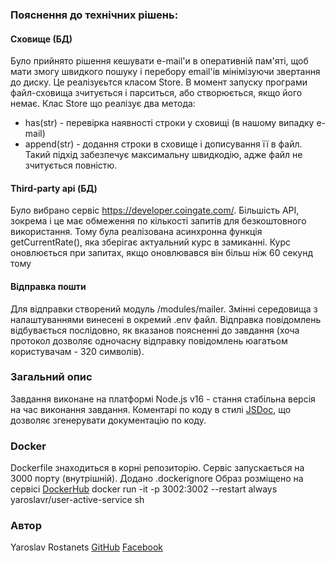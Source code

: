 
### Пояснення до технічних рішень:
#### Сховище (БД)
Було прийнято рішення кешувати e-mail'и в оперативній пам'яті, щоб мати змогу швидкого пошуку і перебору
email'ів мінімізуючи звертання до диску. Це реалізуєьтся класом Store. В момент запуску програми файл-сховища 
зчитується і парситься, або створюється, якщо його немає. 
Клас Store що реалізує два метода:
 - has(str) - перевірка наявності строки у сховищі (в нашому випадку e-mail)
 - append(str) - додання строки в сховище і дописування її в файл. Такий підхід забезпечує максимальну швидкодію, 
адже файл не зчитується повністю.
#### Third-party api (БД)
Було вибрано сервіс https://developer.coingate.com/. 
Більшість API, зокрема і це має обмеження по кількості запитів для безкоштовного використання. 
Тому була реалізована асинхронна функція getCurrentRate(), яка зберігає актуальний курс в замиканні.
Курс оновлюється при запитах, якщо оновлювався він більш ніж 60 секунд тому
#### Відправка пошти
Для відправки створений модуль /modules/mailer. Змінні середовища з налаштуваннями винесені в окремий .env
файл. Відправка повідомлень відбувається послідовно, як вказанов поясненні до завдання 
(хоча протокол дозволяє одночасну відправку повідомлень юагатьом користувачам - 320 символів).

### Загальний опис
Завдання виконане на платформі Node.js v16 - стання стабільна версія на час виконання завдання.
Коментарі по коду в стилі [JSDoc](https://jsdoc.app/), що дозволяє згенерувати документацію по коду. 

### Docker
Dockerfile знаходиться в корні репозиторію. Сервіс запускається на 3000 порту (внутрішній).
Додано .dockerignore
Образ розміщено на сервісі [DockerHub](https://hub.docker.com/r/yaroslavr/gses2-btc-application)
docker run -it -p 3002:3002 --restart always yaroslavr/user-active-service sh
### Автор
Yaroslav Rostanets
[GitHub](https://github.com/YaroslavRostanets)
[Facebook](https://www.facebook.com/rostanets)
